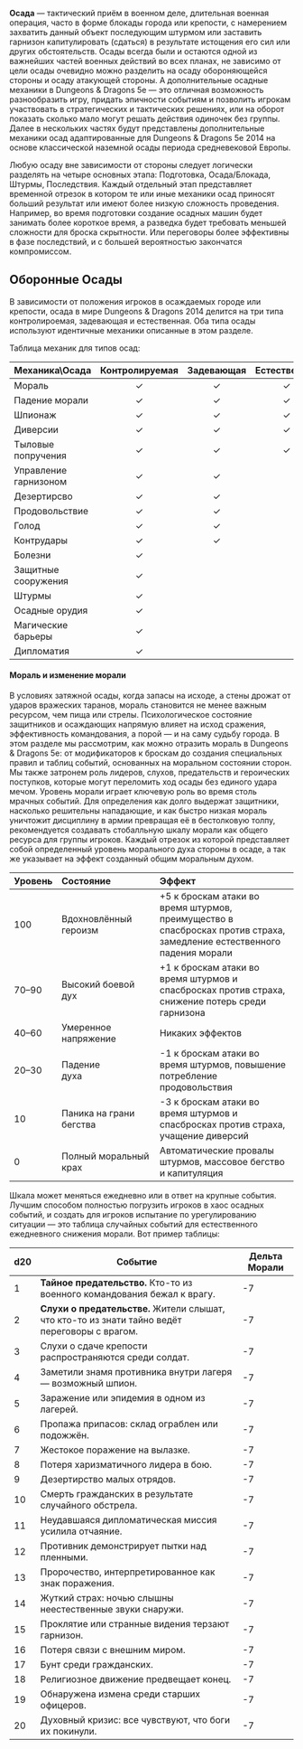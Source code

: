 **Осада** — тактический приём в военном деле, длительная военная операция, часто в форме блокады города или крепости, с намерением захватить данный объект последующим штурмом или заставить гарнизон капитулировать (сдаться) в результате истощения его сил или других обстоятельств. Осады всегда были и остаются одной из важнейших частей военных действий во  всех планах, не зависимо от цели осады очевидно можно разделить на осаду обороняющейся стороны и осаду атакующей стороны. А дополнительные осадные механики в Dungeons & Dragons 5e — это отличная возможность разнообразить игру, придать эпичности событиям и позволить игрокам участвовать в стратегических и тактических решениях, или на оборот показать сколько мало могут решать действия одиночек без группы. Далее в нескольких частях будут представлены дополнительные механики осад адаптированные для Dungeons & Dragons 5e 2014 на основе классической наземной осады периода средневековой Европы.   

Любую осаду вне зависимости от стороны следует логически разделять на четыре основных этапа: Подготовка, Осада/Блокада, Штурмы, Последствия. Каждый отдельный этап представляет временной отрезок в котором те или иные механики осад приносят больший результат или имеют более низкую сложность проведения. Например, во время подготовки создание осадных машин будет занимать более короткое время, а разведка будет требовать меньшей сложности для броска скрытности. Или переговоры более эффективны в фазе последствий, и с большей вероятностью закончатся компромиссом. 

## Оборонные  Осады

 В зависимости от положения игроков в осаждаемых городе или крепости, осада в мире Dungeons & Dragons 2014 делится на три типа контролироемая, задевающая и естественная. Оба типа осады используют идентичные механики описанные в этом разделе.

Таблица механик для типов осад:

| Механика\Осада        | Контролируемая | Задевающая | Естественная |
| :-------------------- | :------------: | :--------: | :----------: |
| Мораль                |       ✓        |     ✓      |      ✓       |
| Падение морали        |       ✓        |     ✓      |      ✓       |
| Шпионаж               |       ✓        |     ✓      |      ✓       |
| Диверсии              |       ✓        |     ✓      |      ✓       |
| Тыловые попручения    |       ✓        |     ✓      |      ✓       |
| Управление гарнизоном |       ✓        |     ✓      |              |
| Дезертирсво           |       ✓        |     ✓      |              |
| Продовольствие        |       ✓        |     ✓      |              |
| Голод                 |       ✓        |     ✓      |              |
| Контрудары            |       ✓        |     ✓      |              |
| Болезни               |       ✓        |            |              |
| Защитные сооружения   |       ✓        |            |              |
| Штурмы                |       ✓        |            |              |
| Осадные орудия        |       ✓        |            |              |
| Магические барьеры    |       ✓        |            |              |
| Дипломатия            |       ✓        |            |              |

#### Мораль и изменение морали 
В условиях затяжной осады, когда запасы на исходе, а стены дрожат от ударов вражеских таранов, мораль становится не менее важным ресурсом, чем пища или стрелы. Психологическое состояние защитников и осаждающих напрямую влияет на исход сражения, эффективность командования, а порой — и на саму судьбу города. В этом разделе мы рассмотрим, как можно отразить мораль в  Dungeons & Dragons 5е: от модификаторов к броскам до создания специальных правил и таблиц событий, основанных на моральном состоянии сторон. Мы также затронем роль лидеров, слухов, предательств и героических поступков, которые могут переломить ход осады без единого удара мечом. 
Уровень морали играет ключевую роль во время столь мрачных событий. Для определения как долго выдержат защитники, насколько решительны нападающие, и как быстро низкая мораль уничтожит дисциплину в армии превращая её в бестолковую толпу, рекомендуется создавать стобалльную шкалу морали как общего ресурса для группы игроков. Каждый отрезок из которой представляет собой определенный уровень морального духа стороны в осаде, а так же указывает на эффект созданный общим моральным духом. 

| Уровень | Состояние                | Эффект 	                                                                                                             |
|:--------|:-------------------------|:----------------------------------------------------------------------------------------------------------------------|
| 100     | Вдохновлённый героизм    | +5 к броскам атаки во время штурмов, преимущество в спасбросках против страха, замедление естественного падения морали|
| 70–90   | Высокий боевой дух       | +1 к броскам атаки во время штурмов и спасбросках против страха, снижение потерь среди гарнизона                      |
| 40–60   | Умеренное напряжение     | Никаких эффектов                                                                                                      |
| 20–30   | Падение духа             | -1 к броскам атаки во время штурмов, повышение потребление продовольствия                                             |
| 10      | Паника на грани бегства  | -3 к броскам атаки во время штурмов и спасбросках против страха, учащение диверсий                                    |
| 0       | Полный моральный крах    | Автоматические провалы штурмов, массовое бегство и капитуляция                                                        |

Шкала может меняться ежедневно или в ответ на крупные события. Лучшим способом полностью погрузить игроков в хаос осадных событий, и создать для игроков испытание по урегулированию ситуации — это таблица случайных событий для естественного ежедневного снижения морали. Вот пример таблицы:

| d20 | Событие                                                                                        | Дельта Морали |
| --- | ---------------------------------------------------------------------------------------------- | ------------- |
| 1   | **Тайное предательство.** Кто-то из военного командования бежал к врагу.                       | -7            |
| 2   | **Слухи о предательстве.** Жители слышат, что кто-то из знати тайно ведёт переговоры с врагом. | -7            |
| 3   | Слухи о сдаче крепости распространяются среди солдат.                                          | -7            |
| 4   | Заметили знамя противника внутри лагеря — возможный шпион.                                     | -7            |
| 5   | Заражение или эпидемия в одном из лагерей.                                                     | -7            |
| 6   | Пропажа припасов: склад ограблен или подожжён.                                                 | -7            |
| 7   | Жестокое поражение на вылазке.                                                                 | -7            |
| 8   | Потеря харизматичного лидера в бою.                                                            | -7            |
| 9   | Дезертирство малых отрядов.                                                                    | -7            |
| 10  | Смерть гражданских в результате случайного обстрела.                                           | -7            |
| 11  | Неудавшаяся дипломатическая миссия усилила отчаяние.                                           | -7            |
| 12  | Противник демонстрирует пытки над пленными.                                                    | -7            |
| 13  | Пророчество, интерпретированное как знак поражения.                                            | -7            |
| 14  | Жуткий страх: ночью слышны неестественные звуки снаружи.                                       | -7            |
| 15  | Проклятие или странные видения терзают гарнизон.                                               | -7            |
| 16  | Потеря связи с внешним миром.                                                                  | -7            |
| 17  | Бунт среди гражданских.                                                                        | -7            |
| 18  | Религиозное движение предвещает конец.                                                         | -7            |
| 19  | Обнаружена измена среди старших офицеров.                                                      | -7            |
| 20  | Духовный кризис: все чувствуют, что боги их покинули.                                          | -7            |







